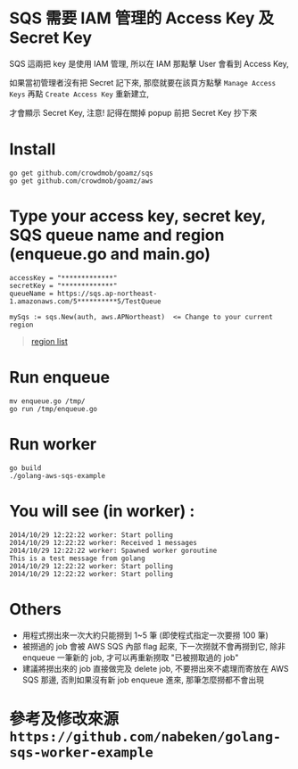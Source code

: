# SQS 需要 IAM 管理的 Access Key 及 Secret Key

SQS 這兩把 key 是使用 IAM 管理, 所以在 IAM 那點擊 User 會看到 Access Key,

如果當初管理者沒有把 Secret 記下來, 那麼就要在該頁方點擊 `Manage Access Keys` 再點 `Create Access Key` 重新建立,

才會顯示 Secret Key, 注意! 記得在關掉 popup 前把 Secret Key 抄下來

# Install

    go get github.com/crowdmob/goamz/sqs
    go get github.com/crowdmob/goamz/aws

# Type your access key, secret key, SQS queue name and region (enqueue.go and main.go)

    accessKey = "*************"
    secretKey = "*************"
    queueName = https://sqs.ap-northeast-1.amazonaws.com/5**********5/TestQueue

    mySqs := sqs.New(auth, aws.APNortheast)  <= Change to your current region

> [region list](https://github.com/crowdmob/goamz/blob/master/aws/regions.go)

# Run enqueue

    mv enqueue.go /tmp/
    go run /tmp/enqueue.go

# Run worker

    go build
    ./golang-aws-sqs-example


# You will see (in worker) :

    2014/10/29 12:22:22 worker: Start polling
    2014/10/29 12:22:22 worker: Received 1 messages
    2014/10/29 12:22:22 worker: Spawned worker goroutine
    This is a test message from golang
    2014/10/29 12:22:22 worker: Start polling
    2014/10/29 12:22:22 worker: Start polling

# Others

* 用程式撈出來一次大約只能撈到 1~5 筆 (即使程式指定一次要撈 100 筆)
* 被撈過的 job 會被 AWS SQS 內部 flag 起來, 下一次撈就不會再撈到它, 除非 enqueue 一筆新的 job, 才可以再重新撈取 "已被撈取過的 job"
* 建議將撈出來的 job 直接做完及 delete job, 不要撈出來不處理而寄放在 AWS SQS 那邊, 否則如果沒有新 job enqueue 進來, 那筆怎麼撈都不會出現


# 參考及修改來源 `https://github.com/nabeken/golang-sqs-worker-example`
